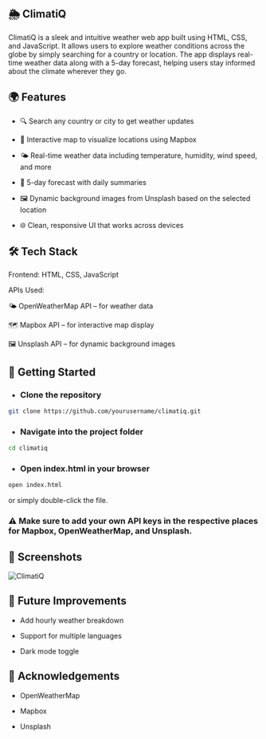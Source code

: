 ## 🌦️ ClimatiQ
ClimatiQ is a sleek and intuitive weather web app built using HTML, CSS, and JavaScript. It allows users to explore weather conditions across the globe by simply searching for a country or location. The app displays real-time weather data along with a 5-day forecast, helping users stay informed about the climate wherever they go.

## 🌍 Features
   - 🔍 Search any country or city to get weather updates

  - 📍 Interactive map to visualize locations using Mapbox

 -  🌤️ Real-time weather data including temperature, humidity, wind speed, and more

 -  📆 5-day forecast with daily summaries

  - 🖼️ Dynamic background images from Unsplash based on the selected location

 -  🌐 Clean, responsive UI that works across devices

## 🛠️ Tech Stack
Frontend: HTML, CSS, JavaScript

APIs Used:

🌤️ OpenWeatherMap API – for weather data

🗺️ Mapbox API – for interactive map display

🖼️ Unsplash API – for dynamic background images

## 🚀 Getting Started

- ### Clone the repository

```bash
git clone https://github.com/yourusername/climatiq.git
```
- ### Navigate into the project folder

```bash
cd climatiq
```
- ### Open index.html in your browser

```bash 
open index.html
``` 
or simply double-click the file.

### ⚠️ Make sure to add your own API keys in the respective places for Mapbox, OpenWeatherMap, and Unsplash.

## 📸 Screenshots

![ClimatiQ](https://github.com/user-attachments/assets/e50a3137-f5de-423d-b810-545c6ebd0b60)

## 📌 Future Improvements
- Add hourly weather breakdown

- Support for multiple languages

- Dark mode toggle


## 🙌 Acknowledgements
- OpenWeatherMap

- Mapbox

- Unsplash

